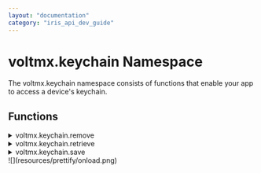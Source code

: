```yaml
---
layout: "documentation"
category: "iris_api_dev_guide"
---
```

                            


voltmx.keychain Namespace
=======================

The voltmx.keychain namespace consists of functions that enable your app to access a device's keychain.

Functions
---------

<details close markdown="block"><summary>voltmx.keychain.remove</summary>

* * *

Deletes the credential information from the device's keychain. It deletes secure data from the keychain with the provided identifier.

### Syntax
{% highlight VoltMx %}
voltmx.keychain.remove(  
    identifier);
{% endhighlight %}

### Input Parameters

  
| Parameter | Description |
| --- | --- |
| identifier | A JavaScript Dictionary object containing a key-value pair that specifies the identifier of the credential information to remove. The only supported key is 'identifier.' Its value must be a string that contains the credentialInfo's unique identifier. |

### Example

{% highlight VoltMx %}
//Use the below function to remove sensitive data from your device keychain
  remove: function() {
    var cred = {
        "identifier": "Apple"
    };
    voltmx.keychain.remove(cred);
    alert("The details are removed");
}
{% endhighlight %}

### Return Values

If the credential information is successfully removed, 0 is the return value. If the credentials were not removed or not found, the appropriate error code is the return value.

**Android-specific Error/Success Codes**

| Error/Success Code | Error/Success Message |
| --- | --- |
| 0 | SUCESSCODE |
| \-50 | INVALID\_PARAM\_ERRORCODE |
| \-25311 | SIZE\_NOT\_ALLOWED\_ERRORCODE |
| \-25300 | ITEM\_NOT\_FOUND\_ERRORCODE |
| \-36 | IO\_ERRORCODE |
| \-4 | API\_NOT\_IMPLEMENTED\_ERRORCODE |

### Platform Availability

*   iOS
*   Android

* * *

</details>
<details close markdown="block"><summary>voltmx.keychain.retrieve</summary>

* * *

Retrieves the specified credential information from the device's keychain.

### Syntax
{% highlight VoltMx %}
voltmx.keychain.retrieve(  
    identifier);
{% endhighlight %}

### Input Parameters

  
| Parameter | Description |
| --- | --- |
| identifier | A JavaScript Dictionary object containing a key-value pair that specifies the identifier of the credential information to retrieve. They only supported key is "identifier". Its value must be a string that contains the credential info's unique identifier. |

### Example

{% highlight VoltMx %}
//Use the below function to retrieve sensitive data from your device keychain   
 retrieve: function() {
    var cred = {
        "identifier": "Apple"
    };
    var credDetails = voltmx.keychain.retrieve(cred);
    alert("The details retreived are " + JSON.stringify(credDetails));
},
{% endhighlight %}

### Return Values

If successful, a JavaScript Dictionary object containing the retrieved secure data is returned. If the retrieval process fails, an appropriate error code is returned. If the data does not exist in the devuce, an empty dictionary is returned.

**Android-specific Error/Success Codes**

| Error/Success Code | Error/Success Message |
| --- | --- |
| 0 | SUCESSCODE |
| \-50 | INVALID\_PARAM\_ERRORCODE |
| \-25311 | SIZE\_NOT\_ALLOWED\_ERRORCODE |
| \-25300 | ITEM\_NOT\_FOUND\_ERRORCODE |
| \-36 | IO\_ERRORCODE |
| \-4 | API\_NOT\_IMPLEMENTED\_ERRORCODE |

### Platform Availability

*   iOS
*   Android

* * *

</details>
<details close markdown="block"><summary>voltmx.keychain.save</summary> 

* * *

Saves credential information in the device's keychain.

### Syntax
{% highlight VoltMx %}
voltmx.keychain.save(  
    credentialInfo);
{% endhighlight %}

### Input Parameters

**credentialInfo**

A JavaScript Dictionary object that contains a key-value pair that specifies the identifier of the credential information to save. They following keys are supported.

| Key | Value |
| --- | --- |
| identifier | A mandatory key that holds a string that uniquely identifies the credential information. |
| secureaccount | An iOS-specific mandatory key that contains a string that specifies the account information to store in the keychain. |
| secureAccessControl | An iOS-specific optional key that contains information about how a keychain item can be used. |
| securedata | A mandatory key which stores a string that contains the secure data to store in the keychain. |

### Example 1 (for iOS)

{% highlight VoltMx %}
//Use the below function to save sensitive data  to your device keychain
  save: function() {
    var cred = {
        "securedata": JSON.stringify(this.view.tbxData.text),
        "secureaccount": "John",
        "identifier": "Apple",
    };
    voltmx.keychain.save(cred);
    alert("The details are successfully stored");
},
{% endhighlight %}

Here, **identifier** and **securedata** are **mandatory** parameters.

**secureaccount** is a **mandatory iOS-specific** key, whereas **accessibility** and **secureAccessControl** are **optional iOS-specific** parameters.

The **accessibility** parameter defines how you can access a keychain item. The constant values for the **accessibility** key are as follows:

*   constants.VOLTMX\_KEYCHAIN\_ITEM\_ACCESSIBLE\_WHEN\_UNLOCKED : The data in the keychain item can be accessed when a device is unlocked by the user.
*   constants.VOLTMX\_KEYCHAIN\_ITEM\_ACCESSIBLE\_WHEN\_UNLOCKED\_THIS\_DEVICE\_ONLY: The data in the keychain item can be accessed only when a specific device is unlocked by the user.
*   constants.VOLTMX\_KEYCHAIN\_ITEM\_ACCESSIBLE\_ALWAYS\_THIS\_DEVICE\_ONLY: The data in the keychain item can always be accessed regardless of whether a specific device is locked.
*   constants.VOLTMX\_KEYCHAIN\_ITEM\_ACCESSIBLE\_WHEN\_PASSCODE\_SET\_THIS\_DEVICE\_ONLY: The data in the keychain can only be accessed when the device is unlocked. This is only available if a passcode is set on the device.
*   constants.VOLTMX\_KEYCHAIN\_ITEM\_ACCESSIBLE\_ALWAYS: The data in the keychain item can always be accessed regardless of whether a device is locked.
*   constants.VOLTMX\_KEYCHAIN\_ITEM\_ACCESSIBLE\_AFTER\_FIRST\_UNLOCK: The data in the keychain item cannot be accessed after a restart until the device has been unlocked once by the user.
*   constants.VOLTMX\_KEYCHAIN\_ITEM\_ACCESSIBLE\_AFTER\_FIRST\_UNLOCK\_THIS\_DEVICE\_ONLY: The data in the keychain item cannot be accessed after a restart until the device has been unlocked once by the user.

The **secureAccessControl** parameter contains information about how a keychain item can be used. The constant values for the **secureAccessControl** key are as follows:

*   constants.VOLTMX\_KEYCHAIN\_ACCESS\_CONTROL\_USER\_PRESENCE. The Touch ID feature does not have to be available or enrolled to use this constant. The keychain item is still accessible by Touch ID even if fingerprint authentication for any finger(s) is added or removed.
*   constants.VOLTMX\_KEYCHAIN\_ACCESS\_CONTROL\_TOUCHID\_ANY: Constraint: The Touch ID feature must be available and at least one finger must be enrolled, otherwise voltmx.keychain.save throws an exception. The keychain item is still accessible by Touch ID even if fingerprint authentication for any finger(s) is added or removed.
*   constants.VOLTMX\_KEYCHAIN\_ACCESS\_CONTROL\_TOUCHID\_CURRENT\_SET: Constraint: The Touch ID feature must be available and at least one finger must be enrolled, otherwise voltmx.keychain.save throws an exception. When fingerprint authentication for any finger(s) is added or removed, the keychain item becomes invalid.
*   constants.VOLTMX\_KEYCHAIN\_ACCESS\_CONTROL\_DEVICE\_PASSCODE: Constraint: The Device passcode feature must be available and created by the user.
*   constants.VOLTMX\_KEYCHAIN\_ACCESS\_CONTROL\_OR: Constraint logic operation: When using more than one constraint, at least one of the constraints must be satisfied.
*   constants.VOLTMX\_KEYCHAIN\_ACCESS\_CONTROL\_AND: Constraint logic operation: When using more than one constraint, all constraints must be satisfied.
*   constants.VOLTMX\_KEYCHAIN\_ACCESS\_CONTROL\_APPLICATION\_PASSWORD: The application-provided password to generate the data encryption key. This is not a constraint, but an additional item encryption mechanism.

### Example 2 (for Android)

{% highlight VoltMx %}
var cred = {
    "securedata": "Appleseed",
    "identifier": "Apple"
};
voltmx.keychain.save(cred);
{% endhighlight %}

Here, **identifier** and **securedata** are **mandatory** parameters. The 'securedata' string must be less than or equal to 245 characters. Also, items saved in one Android app cannot be retrieved from another app.

### Return Values

Returns an error dictionary containing an error number and error message.

**Android-specific Error/Success Codes**

| Error/Success Code | Error/Success Message |
| --- | --- |
| 0 | SUCESSCODE |
| \-50 | INVALID\_PARAM\_ERRORCODE |
| \-25311 | SIZE\_NOT\_ALLOWED\_ERRORCODE |
| \-25300 | ITEM\_NOT\_FOUND\_ERRORCODE |
| \-36 | IO\_ERRORCODE |
| \-4 | API\_NOT\_IMPLEMENTED\_ERRORCODE |

### Platform Availability

*   iOS
*   Android

* * *

Usage
-----

To store the required credential information in the device's keychain, you must call the [voltmx.keychain.save](#save) function. Your app can access the saved credential information by calling the [voltmx.keychain.retrieve](#retrieve) function. If you want to remove any information that is no longer required, you need to call the [voltmx.keychain.remove](#remove) function.

</details>
![](resources/prettify/onload.png)
